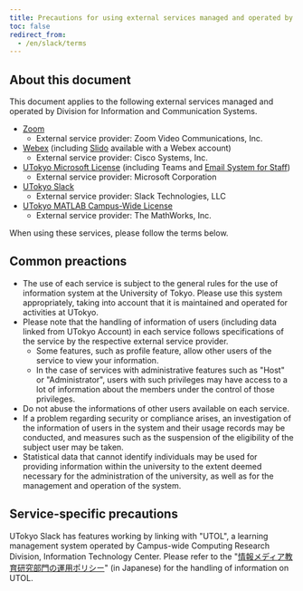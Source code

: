 ```yaml
---
title: Precautions for using external services managed and operated by Division for Information and Communication Systems
toc: false
redirect_from:
  - /en/slack/terms
---
```


## About this document

This document applies to the following external services managed and operated by Division for Information and Communication Systems.

- [Zoom](/en/zoom/)
    - External service provider: Zoom Video Communications, Inc.
- [Webex](/en/webex/) (including [Slido](/en/slido/) available with a Webex account)
    - External service provider: Cisco Systems, Inc.
- [UTokyo Microsoft License](/microsoft/) (including Teams and [Email System for Staff](https://univtokyo.sharepoint.com/sites/utokyoportal/wiki/d/Email_System_for_staff.aspx))
    - External service provider: Microsoft Corporation
- [UTokyo Slack](/slack/)
    - External service provider: Slack Technologies, LLC
- [UTokyo MATLAB Campus-Wide License](/matlab/)
    - External service provider: The MathWorks, Inc.

When using these services, please follow the terms below.

## Common preactions

- The use of each service is subject to the general rules for the use of information system at the University of Tokyo. Please use this system appropriately, taking into account that it is maintained and operated for activities at UTokyo.
- Please note that the handling of information of users (including data linked from UTokyo Account) in each service follows specifications of the service by the respective external service provider.
    - Some features, such as profile feature, allow other users of the service to view your information.
    - In the case of services with administrative features such as "Host" or "Administrator", users with such privileges may have access to a lot of information about the members under the control of those privileges.
- Do not abuse the informations of other users available on each service.
- If a problem regarding security or compliance arises, an investigation of the information of users in the system and their usage records may be conducted, and measures such as the suspension of the eligibility of the subject user may be taken.
- Statistical data that cannot identify individuals may be used for providing information within the university to the extent deemed necessary for the administration of the university, as well as for the management and operation of the system.

## Service-specific precautions

UTokyo Slack has features working by linking with "UTOL", a learning management system operated by Campus-wide Computing Research Division, Information Technology Center. Please refer to the "[情報メディア教育研究部門の運用ポリシー](https://www.ecc.u-tokyo.ac.jp/system/policy.html)" (in Japanese) for the handling of information on UTOL.
